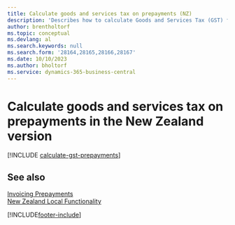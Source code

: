 ```yaml
---
title: Calculate goods and services tax on prepayments (NZ)
description: 'Describes how to calculate Goods and Services Tax (GST) for partial payments or prepayments based on the total invoice amount, instead of on a partial amount.'
author: brentholtorf
ms.topic: conceptual
ms.devlang: al
ms.search.keywords: null
ms.search.form: '28164,28165,28166,28167'
ms.date: 10/10/2023
ms.author: bholtorf
ms.service: dynamics-365-business-central
---
```


# <a name="calculate-goods-and-services-tax-on-prepayments-in-the-new-zealand-version"></a>Calculate goods and services tax on prepayments in the New Zealand version

[!INCLUDE [calculate-gst-prepayments](../includes/AUNZ/calculate-gst-prepayments.md)]

## <a name="see-also"></a>See also

[Invoicing Prepayments](../../finance-invoice-prepayments.md)   
[New Zealand Local Functionality](new-zealand-local-functionality.md)


[!INCLUDE[footer-include](../../includes/footer-banner.md)]
